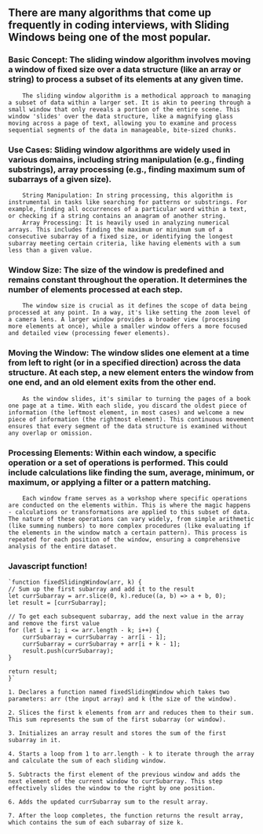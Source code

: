 ## There are many algorithms that come up frequently in coding interviews, with Sliding Windows being one of the most popular.



### Basic Concept: The sliding window algorithm involves moving a window of fixed size over a data structure (like an array or string) to process a subset of its elements at any given time.
        The sliding window algorithm is a methodical approach to managing a subset of data within a larger set. It is akin to peering through a small window that only reveals a portion of the entire scene. This window 'slides' over the data structure, like a magnifying glass moving across a page of text, allowing you to examine and process sequential segments of the data in manageable, bite-sized chunks.

 ### Use Cases: Sliding window algorithms are widely used in various domains, including string manipulation (e.g., finding substrings), array processing (e.g., finding maximum sum of subarrays of a given size). 
        String Manipulation: In string processing, this algorithm is instrumental in tasks like searching for patterns or substrings. For example, finding all occurrences of a particular word within a text, or checking if a string contains an anagram of another string.
        Array Processing: It is heavily used in analyzing numerical arrays. This includes finding the maximum or minimum sum of a consecutive subarray of a fixed size, or identifying the longest subarray meeting certain criteria, like having elements with a sum less than a given value.

### Window Size: The size of the window is predefined and remains constant throughout the operation. It determines the number of elements processed at each step.
        The window size is crucial as it defines the scope of data being processed at any point. In a way, it's like setting the zoom level of a camera lens. A larger window provides a broader view (processing more elements at once), while a smaller window offers a more focused and detailed view (processing fewer elements).

 ### Moving the Window: The window slides one element at a time from left to right (or in a specified direction) across the data structure. At each step, a new element enters the window from one end, and an old element exits from the other end.
        As the window slides, it's similar to turning the pages of a book one page at a time. With each slide, you discard the oldest piece of information (the leftmost element, in most cases) and welcome a new piece of information (the rightmost element). This continuous movement ensures that every segment of the data structure is examined without any overlap or omission.

### Processing Elements: Within each window, a specific operation or a set of operations is performed. This could include calculations like finding the sum, average, minimum, or maximum, or applying a filter or a pattern matching.
        Each window frame serves as a workshop where specific operations are conducted on the elements within. This is where the magic happens - calculations or transformations are applied to this subset of data. The nature of these operations can vary widely, from simple arithmetic (like summing numbers) to more complex procedures (like evaluating if the elements in the window match a certain pattern). This process is repeated for each position of the window, ensuring a comprehensive analysis of the entire dataset.

### Javascript function!
    `function fixedSlidingWindow(arr, k) {
    // Sum up the first subarray and add it to the result
    let currSubarray = arr.slice(0, k).reduce((a, b) => a + b, 0);
    let result = [currSubarray];

    // To get each subsequent subarray, add the next value in the array and remove the first value
    for (let i = 1; i <= arr.length - k; i++) {
        currSubarray = currSubarray - arr[i - 1];
        currSubarray = currSubarray + arr[i + k - 1];
        result.push(currSubarray);
    }

    return result;
    }`
    
    1. Declares a function named fixedSlidingWindow which takes two parameters: arr (the input array) and k (the size of the window).

    2. Slices the first k elements from arr and reduces them to their sum. This sum represents the sum of the first subarray (or window).

    3. Initializes an array result and stores the sum of the first subarray in it.

    4. Starts a loop from 1 to arr.length - k to iterate through the array and calculate the sum of each sliding window.

    5. Subtracts the first element of the previous window and adds the next element of the current window to currSubarray. This step effectively slides the window to the right by one position.

    6. Adds the updated currSubarray sum to the result array.

    7. After the loop completes, the function returns the result array, which contains the sum of each subarray of size k.